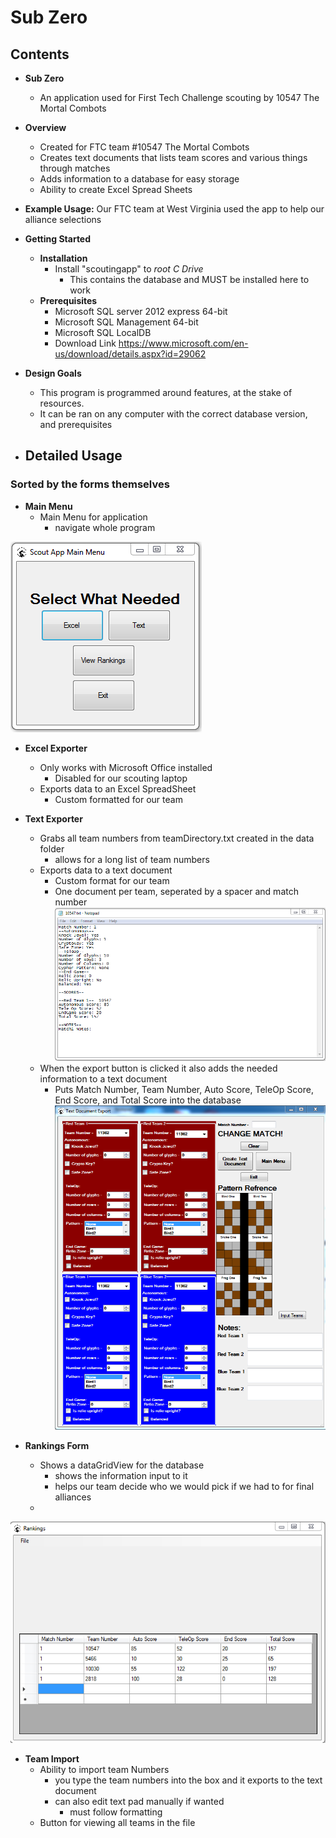 #  Sub Zero

## Contents

* **Sub Zero**
  - An application used for First Tech Challenge scouting by 10547 The Mortal Combots
  
* **Overview**
  - Created for FTC team #10547 The Mortal Combots
  - Creates text documents that lists team scores and various things through matches
  - Adds information to a database for easy storage
  - Ability to create Excel Spread Sheets
  
* **Example Usage:** Our FTC team at West Virginia used the app to help our alliance selections

* **Getting Started**
  - **Installation**
    - Install "scoutingapp" to _root C Drive_ 
      - This contains the database and MUST be installed here to work
  - **Prerequisites**
    - Microsoft SQL server 2012 express 64-bit
    - Microsoft SQL Management 64-bit
    - Microsoft SQL LocalDB
    - Download Link https://www.microsoft.com/en-us/download/details.aspx?id=29062
    
* **Design Goals**
  - This program is programmed around features, at the stake of resources.
  - It can be ran on any computer with the correct database version, and prerequisites
  
* **Detailed Usage**
  -

### Sorted by the forms themselves

* **Main Menu**
  - Main Menu for application
    - navigate whole program
    
![Main Menu](/Pictures/mainMenu.PNG?raw=true "mainMenu")

* **Excel Exporter**
  - Only works with Microsoft Office installed
    - Disabled for our scouting laptop
  - Exports data to an Excel SpreadSheet
    - Custom formatted for our team

* **Text Exporter**
  - Grabs all team numbers from teamDirectory.txt created in the data folder
    - allows for a long list of team numbers
  - Exports data to a text document
    - Custom format for our team
    - One document per team, seperated by a spacer and match number
![Text Pad](/Pictures/textPad.PNG?raw=true "textPad")
  - When the export button is clicked it also adds the needed information to a text document
    - Puts Match Number, Team Number, Auto Score, TeleOp Score, End Score, and Total Score into the database
![Text Exporter](/Pictures/textExport.PNG?raw=true "textExport")
    
* **Rankings Form**
  - Shows a dataGridView for the database
    - shows the information input to it
    - helps our team decide who we would pick if we had to for final alliances
  - 
![Rankings](/Pictures/Rankings.PNG?raw=true "Rankings")

* **Team Import**
  - Ability to import team Numbers
    - you type the team numbers into the box and it exports to the text document
    - can also edit text pad manually if wanted
      - must follow formatting
  - Button for viewing all teams in the file
  
